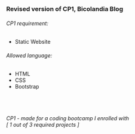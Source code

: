 
<h3>Revised version of CP1, Bicolandia Blog</h3>

<h6>CP1 requirement:</h6>
<ul> 
  <li>Static Website</li> 
</ul>

<h6>Allowed language:</h6>
<ul>
  <li>HTML</li>
  <li>CSS</li>
  <li>Bootstrap</li>
</ul>

<br><br>
<h6>CP1 - made for a coding bootcamp I enrolled with <br>[ 1 out of 3 required projects ]</h6>
